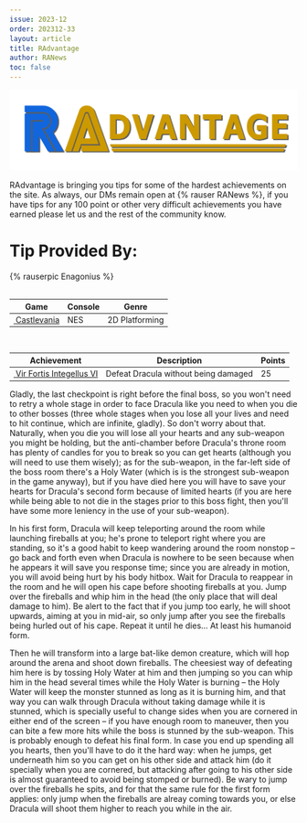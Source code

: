 ```yaml
---
issue: 2023-12
order: 202312-33
layout: article
title: RAdvantage
author: RANews
toc: false
---
```


![](../../img/radvantage.png)

RAdvantage is bringing you tips for some of the hardest achievements on the site. As always, our DMs remain open at {% rauser RANews %}, if you have tips for any 100 point or other very difficult achievements you have earned please let us and the rest of the community know.

# Tip Provided By:

<div class="bingo-winner">
  {% rauserpic Enagonius %}
</div><br>

| Game                                                                                                                                                                                                                     | Console | Genre          |
| ------------------------------------------------------------------------------------------------------------------------------------------------------------------------------------------------------------------------ | ------- | -------------- |
| <a class="gameicon-link" href="https://retroachievements.org/game/1462" target="_blank" rel="noopener"> <img class="gameicon" src="https://retroachievements.org/Images/070132.png" alt=""> <span>Castlevania</span></a> | NES     | 2D Platforming |

<br>

| Achievement                                                                                                                                                                                                                                  | Description                          | Points |
| -------------------------------------------------------------------------------------------------------------------------------------------------------------------------------------------------------------------------------------------- | ------------------------------------ | ------ |
| <a class="gameicon-link" href="https://retroachievements.org/achievement/53447" target="_blank" rel="noopener"> <img class="gameicon" src="https://retroachievements.org/Badge/408454.png" alt=""> <span>Vir Fortis Integellus VI</span></a> | Defeat Dracula without being damaged | 25     |

Gladly, the last checkpoint is right before the final boss, so you won't need to retry a whole stage in order to face Dracula like you need to when you die to other bosses (three whole stages when you lose all your lives and need to hit continue, which are infinite, gladly). So don't worry about that. Naturally, when you die you will lose all your hearts and any sub-weapon you might be holding, but the anti-chamber before Dracula's throne room has plenty of candles for you to break so you can get hearts (although you will need to use them wisely); as for the sub-weapon, in the far-left side of the boss room there's a Holy Water (which is is the strongest sub-weapon in the game anyway), but if you have died here you will have to save your hearts for Dracula's second form because of limited hearts (if you are here while being able to not die in the stages prior to this boss fight, then you'll have some more leniency in the use of your sub-weapon).

In his first form, Dracula will keep teleporting around the room while launching fireballs at you; he's prone to teleport right where you are standing, so it's a good habit to keep wandering around the room nonstop – go back and forth even when Dracula is nowhere to be seen because when he appears it will save you response time; since you are already in motion, you will avoid being hurt by his body hitbox. Wait for Dracula to reappear in the room and he will open his cape before shooting fireballs at you. Jump over the fireballs and whip him in the head (the only place that will deal damage to him). Be alert to the fact that if you jump too early, he will shoot upwards, aiming at you in mid-air, so only jump after you see the fireballs being hurled out of his cape. Repeat it until he dies... At least his humanoid form.

Then he will transform into a large bat-like demon creature, which will hop around the arena and shoot down fireballs. The cheesiest way of defeating him here is by tossing Holy Water at him and then jumping so you can whip him in the head several times while the Holy Water is burning – the Holy Water will keep the monster stunned as long as it is burning him, and that way you can walk through Dracula without taking damage while it is stunned, which is specially useful to change sides when you are cornered in either end of the screen – if you have enough room to maneuver, then you can bite a few more hits while the boss is stunned by the sub-weapon. This is probably enough to defeat his final form. In case you end up spending all you hearts, then you'll have to do it the hard way: when he jumps, get underneath him so you can get on his other side and attack him (do it specially when you are cornered, but attacking after going to his other side is almost guaranteed to avoid being stomped or burned). Be wary to jump over the fireballs he spits, and for that the same rule for the first form applies: only jump when the fireballs are alreay coming towards you, or else Dracula will shoot them higher to reach you while in the air.
